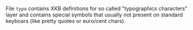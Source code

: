 File `typo` contains XKB definitions for so called "typographics 
characters" layer and contains special symbols that usually not
present on standard keyboars (like pretty quotes or euro/cent chars).
